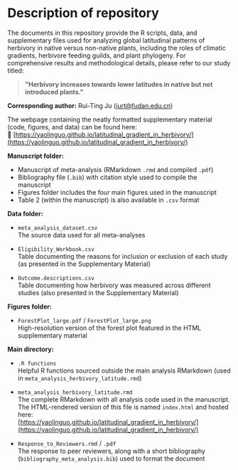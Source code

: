# Description of repository

The documents in this repository provide the R scripts, data, and supplementary files used for analyzing global latitudinal patterns of herbivory in native versus non-native plants, including the roles of climatic gradients, herbivore feeding guilds, and plant phylogeny. For comprehensive results and methodological details, please refer to our study titled:

> **"Herbivory increases towards lower latitudes in native but not introduced plants."**

**Corresponding author:** Rui-Ting Ju ([jurt@fudan.edu.cn](mailto:jurt@fudan.edu.cn))   

The webpage containing the neatly formatted supplementary material (code, figures, and data) can be found here:  
🔗 [https://yaolinguo.github.io/latitudinal_gradient_in_herbivory/](https://yaolinguo.github.io/latitudinal_gradient_in_herbivory/)

**Manuscript folder:**

- Manuscript of meta-analysis (RMarkdown `.rmd` and compiled `.pdf`)
- Bibliography file (`.bib`) with citation style used to compile the manuscript
- Figures folder includes the four main figures used in the manuscript
- Table 2 (within the manuscript) is also available in `.csv` format

**Data folder:**

- `meta_analysis_dataset.csv`  
  The source data used for all meta-analyses

- `Eligibility_Workbook.csv`  
  Table documenting the reasons for inclusion or exclusion of each study (as presented in the Supplementary Material)

- `Outcome.descriptions.csv`  
  Table documenting how herbivory was measured across different studies (also presented in the Supplementary Material)

**Figures folder:**

- `ForestPlot_large.pdf` / `ForestPlot_large.png`  
  High-resolution version of the forest plot featured in the HTML supplementary material

**Main directory:**

- `.R functions`  
  Helpful R functions sourced outside the main analysis RMarkdown (used in `meta_analysis_herbivory_latitude.rmd`)

- `meta_analysis_herbivory_latitude.rmd`  
  The complete RMarkdown with all analysis code used in the manuscript.  
  The HTML-rendered version of this file is named `index.html` and hosted here:  
  [https://yaolinguo.github.io/latitudinal_gradient_in_herbivory/](https://yaolinguo.github.io/latitudinal_gradient_in_herbivory/)

- `Response_to_Reviewers.rmd` / `.pdf`  
  The response to peer reviewers, along with a short bibliography (`bibliography_meta_analysis.bib`) used to format the document
